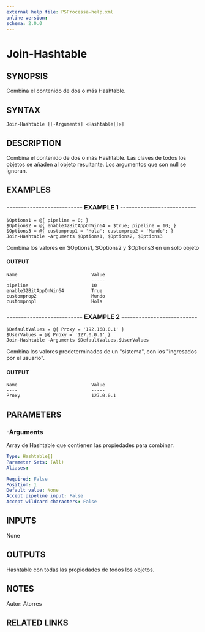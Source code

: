 ```yaml
---
external help file: PSProcessa-help.xml
online version: 
schema: 2.0.0
---
```


# Join-Hashtable

## SYNOPSIS
Combina el contenido de dos o más Hashtable.

## SYNTAX

```
Join-Hashtable [[-Arguments] <Hashtable[]>]
```

## DESCRIPTION
Combina el contenido de dos o más Hashtable.
Las claves de todos los objetos se añaden al objeto resultante. 
Los argumentos que son null se ignoran.

## EXAMPLES

### -------------------------- EXAMPLE 1 --------------------------
```
$Options1 = @{ pipeline = 0; }
$Options2 = @{ enable32BitAppOnWin64 = $true; pipeline = 10; }
$Options3 = @{ customprop1 = 'Hola'; customprop2 = 'Mundo'; }
Join-Hashtable -Arguments $Options1, $Options2, $Options3
```
Combina los valores en  $Options1, $Options2 y $Options3 en un solo objeto

#### OUTPUT
```
Name                           Value                                                                                                                       
----                           -----                                                                                                                       
pipeline                       10                                                                                                                          
enable32BitAppOnWin64          True                                                                                                                        
customprop2                    Mundo                                                                                                                       
customprop1                    Hola                                                                                                     

```                   


### -------------------------- EXAMPLE 2 --------------------------
```
$DefaultValues = @{ Proxy = '192.168.0.1' }
$UserValues = @{ Proxy = '127.0.0.1' }
Join-Hashtable -Arguments $DefaultValues,$UserValues
```
Combina los valores predeterminados de un "sistema", con los "ingresados por el usuario".

#### OUTPUT
```
Name                           Value                                                                                                                       
----                           -----                                                                                                                       
Proxy                          127.0.0.1                                                                                                                   
```

## PARAMETERS

### -Arguments
Array de Hashtable que contienen las propiedades para combinar.

```yaml
Type: Hashtable[]
Parameter Sets: (All)
Aliases: 

Required: False
Position: 1
Default value: None
Accept pipeline input: False
Accept wildcard characters: False
```

## INPUTS

None

## OUTPUTS

Hashtable con todas las propiedades de todos los objetos.

## NOTES
Autor: Atorres

## RELATED LINKS


